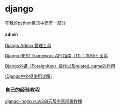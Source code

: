 # django

在我的python目录中还有一部分

#### admin

[Django Admin 管理工具](https://www.runoob.com/django/django-admin-manage-tool.html)

[Django REST framework API 指南（11）：序列化·关系]([https://www.colabug.com/2479670.html]())

[Django外键（ForeignKey）操作以及related_name的作用](https://blog.csdn.net/hpu_yly_bj/article/details/78939748)

[(Django中外键使用详解)](https://blog.csdn.net/xujin0/article/details/83552349)

### 自己的经验教程

[django+nginx+uwSGI云服务器部署教程](https://github.com/shencang/note/blob/master/Server/SSM%20and%20third%20party%20framework/Django/django%2Bnginx%2BuwSGI%E4%BA%91%E6%9C%8D%E5%8A%A1%E5%99%A8%E9%83%A8%E7%BD%B2%E6%95%99%E7%A8%8B.md)